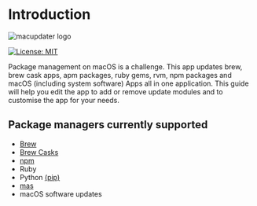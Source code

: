 # Introduction

![macupdater logo](https://gugulet.hu/site/wp-content/uploads/macupdater-logo-1200x600-1.png)

  
​[​​![License: MIT](https://img.shields.io/badge/License-MIT-red.svg)​](https://opensource.org/licenses/MIT)​‌

Package management on macOS is a challenge. This app updates brew, brew cask apps, apm packages, ruby gems, rvm, npm packages and macOS \(including system software\) Apps all in one application. This guide will help you edit the app to add or remove update modules and to customise the app for your needs.

## Package managers currently supported

* [Brew](https://brew.sh/)
* [Brew Casks](https://github.com/buo/homebrew-cask-upgrade)
* [npm](https://www.npmjs.com/)
* Ruby
* Python [\(pip\)](https://github.com/pypa/pip)
* [mas](https://github.com/mas-cli/mas)
* macOS software updates

